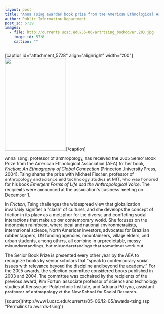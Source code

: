 ```yaml
---
layout: post
title: "Anna Tsing awarded book prize from the American Ethnological Association"
author: Public Information Department
post_id: 5729
images:
  - file: http://currents.ucsc.edu/05-06/art/tsing_bookcover.200.jpg
    image_id: 5728
    caption: ""
---
```


[caption id="attachment_5728" align="alignright" width="200"]<a href="http://localhost/mysite/wp-content/uploads/2005/12/tsing_bookcover.200.jpg"><img class="size-full wp-image-5728" src="http://localhost/mysite/wp-content/uploads/2005/12/tsing_bookcover.200.jpg" alt="" width="200" height="303" /></a>[/caption]
<a name="content" id="content"></a>
<p>
  Anna Tsing, professor of anthropology, has received the 2005 Senior Book Prize from the American Ethnological Association (AEA) for her book, <i>Friction: An Ethnography of Global Connection</i> (Princeton University Press, 2004). Tsing shares the prize with Michael Fischer, professor of anthropology and science and technology studies at MIT, who was honored for his book <i>Emergent Forms of Life and the Anthropological Voice</i>. The recipients were announced at the association's business meeting on December 1.
</p>
<p>
  In <i>Friction</i>, Tsing challenges the widespread view that globalization invariably signifies a "clash" of cultures, and she develops the concept of friction in its place as a metaphor for the diverse and conflicting social interactions that make up our contemporary world. She focuses on the Indonesian rainforest, where local and national environmentalists, international science, North American investors, advocates for Brazilian rubber tappers, UN funding agencies, mountaineers, village elders, and urban students, among others, all combine in unpredictable, messy misunderstandings, but misunderstandings that sometimes work out.
</p>
<p>
  The Senior Book Prize is presented every other year by the AEA to recognize books by senior scholars that "speak to contemporary social issues with relevance beyond the discipline and beyond the academy." For the 2005 awards, the selection committee considered books published in 2003 and 2004. The committee was cochaired by the recipients of the previous award, Kim Fortun, associate professor of science and technology studies at Rensselaer Polytechnic Institute, and Adriana Petryna, assistant professor of anthropology at the New School for Social Research.<br>
</p>
[source](http://www1.ucsc.edu/currents/05-06/12-05/awards-tsing.asp "Permalink to awards-tsing")
